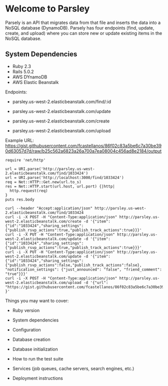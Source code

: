 # Welcome to Parsley

Parsely is an API that migrates data from that file and inserts the data into a NoSQL database (DynamoDB).
Parsely has four endpoints (find, update, create, and upload) where you can store new or update existing items
in the NoSQL database.

## System Dependencies
  * Ruby 2.3
  * Rails 5.0.2
  * AWS DYnamoDB
  * AWS Elastic Beanstalk
  

Endpoints:

  * parsley.us-west-2.elasticbeanstalk.com/find/:id
  
  * parsley.us-west-2.elasticbeanstalk.com/update
  
  * parsley.us-west-2.elasticbeanstalk.com/create

  * parsley.us-west-2.elasticbeanstalk.com/upload






Example URL: https://gist.githubusercontent.com/fcastellanos/86f02c83a5be6c7a30be390d63057d7d/raw/b25c562a6823a26a700a7ea08004c456ad8e2184/output

```
require 'net/http'

url = URI.parse('http://parsley.us-west-2.elasticbeanstalk.com/find/1033424')
url = URI.parse('http://localhost:3000/find/1033424')
req = Net::HTTP::Get.new(url.to_s)
res = Net::HTTP.start(url.host, url.port) {|http|
  http.request(req)
}
puts res.body
```

```
curl --header "Accept:application/json" http://parsley.us-west-2.elasticbeanstalk.com/find/1033424
curl -i -X POST -H "Content-Type:application/json" http://parsley.us-west-2.elasticbeanstalk.com/create -d '{"item":{"id":"1033424","sharing_settings":{"publish_rsvp_actions":true,"publish_track_actions":true}}}'
curl -i -X PUT -H "Content-Type:application/json" http://parsley.us-west-2.elasticbeanstalk.com/update -d '{"item":{"id":"1033424","sharing_settings":{"publish_rsvp_actions":true,"publish_track_actions":true}}}'
curl -i -X PUT -H "Content-Type:application/json" http://parsley.us-west-2.elasticbeanstalk.com/update -d '{"item":{"id":"1033424","sharing_settings":{"publish_rsvp_actions":false,"publish_track_actions":false}, "notification_settings": {"just_announced": "false", "friend_comment": "true"}}}'
curl -i -X POST -H "Content-Type:application/json" http://parsley.us-west-2.elasticbeanstalk.com/upload -d '{"url": "https://gist.githubusercontent.com/fcastellanos/86f02c83a5be6c7a30be390d63057d7d/raw/b25c562a6823a26a700a7ea08004c456ad8e2184/output" }'
```

Things you may want to cover:

* Ruby version

* System dependencies

* Configuration

* Database creation

* Database initialization

* How to run the test suite

* Services (job queues, cache servers, search engines, etc.)

* Deployment instructions